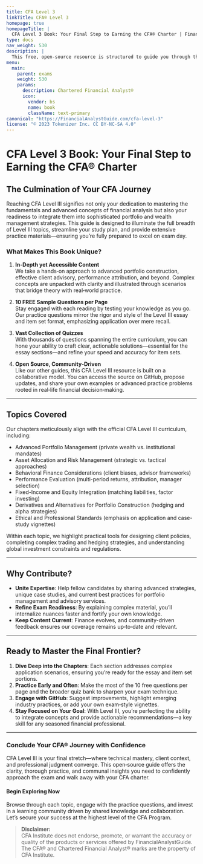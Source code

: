 ```yaml
---
title: CFA Level 3
linkTitle: CFA® Level 3
homepage: true
homepageTitle: |
  CFA Level 3 Book: Your Final Step to Earning the CFA® Charter | FinancialAnalystGuide.com
type: docs
nav_weight: 530
description: |
  This free, open‐source resource is structured to guide you through the final challenge of the CFA Program: Level III. Building upon the foundations of Levels I and II, we delve into advanced portfolio management, wealth planning, and nuanced application of investment principles. Explore practice questions, real‐world examples, and benefit from an active community of learners and contributors.
menu:
  main:
    parent: exams
    weight: 530
    params:
      description: Chartered Financial Analyst®
      icon:
        vendor: bs
        name: book
        className: text-primary
canonical: "https://FinancialAnalystGuide.com/cfa-level-3"
license: "© 2023 Tokenizer Inc. CC BY-NC-SA 4.0"
---
```


# CFA Level 3 Book: Your Final Step to Earning the CFA® Charter

## The Culmination of Your CFA Journey

Reaching CFA Level III signifies not only your dedication to mastering the fundamentals and advanced concepts of financial analysis but also your readiness to integrate them into sophisticated portfolio and wealth management strategies. This guide is designed to illuminate the full breadth of Level III topics, streamline your study plan, and provide extensive practice materials—ensuring you’re fully prepared to excel on exam day.

### What Makes This Book Unique?

1. **In‐Depth yet Accessible Content**  
   We take a hands‐on approach to advanced portfolio construction, effective client advisory, performance attribution, and beyond. Complex concepts are unpacked with clarity and illustrated through scenarios that bridge theory with real‐world practice.

2. **10 FREE Sample Questions per Page**  
   Stay engaged with each reading by testing your knowledge as you go. Our practice questions mirror the rigor and style of the Level III essay and item set format, emphasizing application over mere recall.

3. **Vast Collection of Quizzes**  
   With thousands of questions spanning the entire curriculum, you can hone your ability to craft clear, actionable solutions—essential for the essay sections—and refine your speed and accuracy for item sets.

4. **Open Source, Community‐Driven**  
   Like our other guides, this CFA Level III resource is built on a collaborative model. You can access the source on GitHub, propose updates, and share your own examples or advanced practice problems rooted in real‐life financial decision‐making.

---

## Topics Covered

Our chapters meticulously align with the official CFA Level III curriculum, including:

- Advanced Portfolio Management (private wealth vs. institutional mandates)  
- Asset Allocation and Risk Management (strategic vs. tactical approaches)  
- Behavioral Finance Considerations (client biases, advisor frameworks)  
- Performance Evaluation (multi-period returns, attribution, manager selection)  
- Fixed-Income and Equity Integration (matching liabilities, factor investing)  
- Derivatives and Alternatives for Portfolio Construction (hedging and alpha strategies)  
- Ethical and Professional Standards (emphasis on application and case-study vignettes)

Within each topic, we highlight practical tools for designing client policies, completing complex trading and hedging strategies, and understanding global investment constraints and regulations.

---

## Why Contribute?

- **Unite Expertise**: Help fellow candidates by sharing advanced strategies, unique case studies, and current best practices for portfolio management and advisory services.  
- **Refine Exam Readiness**: By explaining complex material, you’ll internalize nuances faster and fortify your own knowledge.  
- **Keep Content Current**: Finance evolves, and community-driven feedback ensures our coverage remains up‐to‐date and relevant.

---

## Ready to Master the Final Frontier?

1. **Dive Deep into the Chapters**: Each section addresses complex application scenarios, ensuring you’re ready for the essay and item set portions.  
2. **Practice Early and Often**: Make the most of the 10 free questions per page and the broader quiz bank to sharpen your exam technique.  
3. **Engage with GitHub**: Suggest improvements, highlight emerging industry practices, or add your own exam‐style vignettes.  
4. **Stay Focused on Your Goal**: With Level III, you’re perfecting the ability to integrate concepts and provide actionable recommendations—a key skill for any seasoned financial professional.

---

### Conclude Your CFA® Journey with Confidence

CFA Level III is your final stretch—where technical mastery, client context, and professional judgment converge. This open‐source guide offers the clarity, thorough practice, and communal insights you need to confidently approach the exam and walk away with your CFA charter.

#### Begin Exploring Now  
Browse through each topic, engage with the practice questions, and invest in a learning community driven by shared knowledge and collaboration. Let’s secure your success at the highest level of the CFA Program.

> **Disclaimer:**  
> CFA Institute does not endorse, promote, or warrant the accuracy or quality of the products or services offered by FinancialAnalystGuide. The CFA® and Chartered Financial Analyst® marks are the property of CFA Institute.
